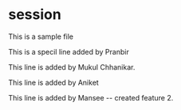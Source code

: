 # session
This is a sample file

This is a specil line added by Pranbir

This line is added by Mukul Chhanikar.

This line is added by Aniket

This line is added by Mansee
-- created feature 2.